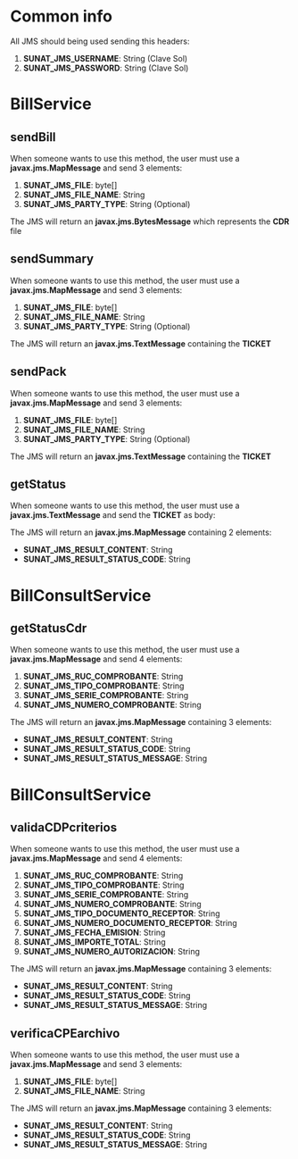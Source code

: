# Common info

All JMS should being used sending this headers:

1. **SUNAT_JMS_USERNAME**: String (Clave Sol)
2. **SUNAT_JMS_PASSWORD**: String (Clave Sol)

# BillService

## sendBill

When someone wants to use this method, the user must use a **javax.jms.MapMessage** and send 3 elements:

1. **SUNAT_JMS_FILE**: byte[]
2. **SUNAT_JMS_FILE_NAME**: String
3. **SUNAT_JMS_PARTY_TYPE**: String (Optional)
    
The JMS will return an **javax.jms.BytesMessage** which represents the **CDR** file
    
## sendSummary

When someone wants to use this method, the user must use a **javax.jms.MapMessage** and send 3 elements:

1. **SUNAT_JMS_FILE**: byte[]
2. **SUNAT_JMS_FILE_NAME**: String
3. **SUNAT_JMS_PARTY_TYPE**: String (Optional)
    
The JMS will return an **javax.jms.TextMessage** containing the **TICKET**

## sendPack

When someone wants to use this method, the user must use a **javax.jms.MapMessage** and send 3 elements:

1. **SUNAT_JMS_FILE**: byte[]
2. **SUNAT_JMS_FILE_NAME**: String
3. **SUNAT_JMS_PARTY_TYPE**: String (Optional)
    
The JMS will return an **javax.jms.TextMessage** containing the **TICKET**

## getStatus

When someone wants to use this method, the user must use a **javax.jms.TextMessage** and send the **TICKET** as body:

The JMS will return an **javax.jms.MapMessage** containing 2 elements:
 
 - **SUNAT_JMS_RESULT_CONTENT**: String
 - **SUNAT_JMS_RESULT_STATUS_CODE**: String
 
 
# BillConsultService
 
## getStatusCdr
 
When someone wants to use this method, the user must use a **javax.jms.MapMessage** and send 4 elements:
 
 1. **SUNAT_JMS_RUC_COMPROBANTE**: String
 2. **SUNAT_JMS_TIPO_COMPROBANTE**: String
 3. **SUNAT_JMS_SERIE_COMPROBANTE**: String
 3. **SUNAT_JMS_NUMERO_COMPROBANTE**: String
 
The JMS will return an **javax.jms.MapMessage** containing 3 elements:
  
  - **SUNAT_JMS_RESULT_CONTENT**: String
  - **SUNAT_JMS_RESULT_STATUS_CODE**: String
  - **SUNAT_JMS_RESULT_STATUS_MESSAGE**: String

# BillConsultService

## validaCDPcriterios

When someone wants to use this method, the user must use a **javax.jms.MapMessage** and send 4 elements:
 
 1. **SUNAT_JMS_RUC_COMPROBANTE**: String
 2. **SUNAT_JMS_TIPO_COMPROBANTE**: String
 3. **SUNAT_JMS_SERIE_COMPROBANTE**: String
 4. **SUNAT_JMS_NUMERO_COMPROBANTE**: String
 5. **SUNAT_JMS_TIPO_DOCUMENTO_RECEPTOR**: String
 6. **SUNAT_JMS_NUMERO_DOCUMENTO_RECEPTOR**: String
 7. **SUNAT_JMS_FECHA_EMISION**: String
 8. **SUNAT_JMS_IMPORTE_TOTAL**: String
 9. **SUNAT_JMS_NUMERO_AUTORIZACION**: String
 
The JMS will return an **javax.jms.MapMessage** containing 3 elements:
  
  - **SUNAT_JMS_RESULT_CONTENT**: String
  - **SUNAT_JMS_RESULT_STATUS_CODE**: String
  - **SUNAT_JMS_RESULT_STATUS_MESSAGE**: String
      
## verificaCPEarchivo

When someone wants to use this method, the user must use a **javax.jms.MapMessage** and send 3 elements:

1. **SUNAT_JMS_FILE**: byte[]
2. **SUNAT_JMS_FILE_NAME**: String
    
The JMS will return an **javax.jms.MapMessage** containing 3 elements:
  
  - **SUNAT_JMS_RESULT_CONTENT**: String
  - **SUNAT_JMS_RESULT_STATUS_CODE**: String
  - **SUNAT_JMS_RESULT_STATUS_MESSAGE**: String